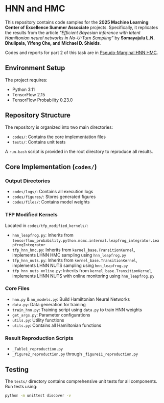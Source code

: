 # HNN and HMC

This repository contains code samples for the **2025 Machine Learning Center of Excellence Summer Associate** projects. Specifically, it replicates the results from the article *"Efficient Bayesian inference with latent Hamiltonian neural networks in No-U-Turn Sampling"* by **Somayajulu L.N. Dhulipala, Yifeng Che, and Michael D. Shields**.

Codes and reports for part 2 of this task are in [Pseudo-Marginal HNN HMC](https://github.com/HongxiaoChen/JPMC-part-2).

## Environment Setup

The project requires:
- Python 3.11
- TensorFlow 2.15  
- TensorFlow Probability 0.23.0

## Repository Structure

The repository is organized into two main directories:
- `codes/`: Contains the core implementation files
- `tests/`: Contains unit tests

A `run.bash` script is provided in the root directory to reproduce all results.

## Core Implementation (`codes/`)

### Output Directories
- `codes/logs/`: Contains all execution logs
- `codes/figures/`: Stores generated figures
- `codes/files/`: Contains model weights

### TFP Modified Kernels
Located in `codes/tfp_modified_kernels/`:
- `hnn_leapfrog.py`: Inherits from `tensorflow_probability.python.mcmc.internal.leapfrog_integrator.LeapfrogIntegrator`
- `tfp_hnn_hmc.py`: Inherits from `kernel_base.TransitionKernel`, implements LHNN HMC sampling using `hnn_leapfrog.py`
- `tfp_hnn_nuts.py`: Inherits from `kernel_base.TransitionKernel`, implements LHNN NUTS sampling using `hnn_leapfrog.py`
- `tfp_hnn_nuts_online.py`: Inherits from `kernel_base.TransitionKernel`, implements LHNN NUTS with online monitoring using `hnn_leapfrog.py`

### Core Files
- `hnn.py` & `nn_models.py`: Build Hamiltonian Neural Networks
- `data.py`: Data generation for training
- `train_hnn.py`: Training script using `data.py` to train HNN weights
- `get_args.py`: Parameter configurations
- `utils.py`: Utility functions
- `utils.py`: Contains all Hamiltonian functions

### Result Reproduction Scripts
- `_Table1_reproduction.py`
- `_figure2_reproduction.py` through `_figure11_reproduction.py`

## Testing

The `tests/` directory contains comprehensive unit tests for all components. Run tests using:

```bash
python -m unittest discover -v
